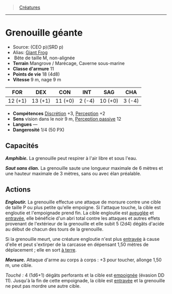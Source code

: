 ﻿> [Créatures](hd_monsters.md)

---

# Grenouille géante

- Source: (CEO p)(SRD p)
- Alias: [Giant Frog](srd_monsters_giant_frog.md)
-  Bête de taille M, non-alignée
- **Terrain** Mangrove / Marécage, Caverne sous-marine
- **Classe d'armure** 11
- **Points de vie** 18 (4d8)
- **Vitesse** 9 m, nage 9 m

|FOR|DEX|CON|INT|SAG|CHA|
|---|---|---|---|---|---|
|12 (+1)|13 (+1)|11 (+0)| 2 (-4)|10 (+0)| 3 (-4)|

- **Compétences** [Discrétion](hd_abilities_dexterity_discretion.md) +3, [Perception](hd_abilities_wisdom_perception.md) +2
- **Sens** vision dans le noir 9 m, [Perception passive](hd_abilities_dexterity_perception_passive.md) 12
- **Langues** —
- **Dangerosité** 1/4 (50 PX)

## Capacités

**_Amphibie._** La grenouille peut respirer à l'air libre et sous l'eau.

**_Saut sans élan._** La grenouille saute une longueur maximale de 6 mètres et une hauteur maximale de 3 mètres, sans ou avec élan préalable.

## Actions

**_Engloutir._** La grenouille effectue une attaque de morsure contre une cible de taille P ou plus petite qu'elle empoigne. Si l'attaque touche, la cible est engloutie et l'empoignade prend fin. La cible engloutie est [aveuglée](hd_conditions_aveugle.md) et [entravée](hd_conditions_entrave.md), elle bénéficie d'un abri total contre les attaques et autres effets provenant de l'extérieur de la grenouille et elle subit 5 (2d4) dégâts d'acide au début de chacun des tours de la grenouille.

Si la grenouille meurt, une créature engloutie n'est plus [entravée](hd_conditions_entrave.md) à cause d'elle et peut s'extirper de la carcasse en dépensant 1,50 mètres de déplacement ; elle en sort [à terre](hd_conditions_a_terre.md).

**_Morsure._** Attaque d'arme au corps à corps : +3 pour toucher, allonge 1,50 m, une cible.

_Touché :_ 4 (1d6+1) dégâts perforants et la cible est [empoignée](hd_conditions_empoigne.md) (évasion DD 11). Jusqu'à la fin de cette empoignade, la cible est [entravée](hd_conditions_entrave.md) et la grenouille ne peut pas mordre une autre cible.

